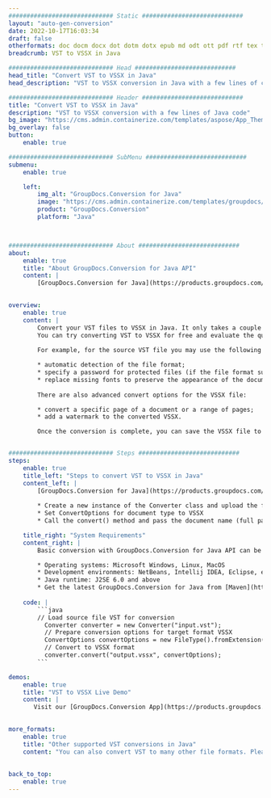 ```yaml
---
############################# Static ############################
layout: "auto-gen-conversion"
date: 2022-10-17T16:03:34
draft: false
otherformats: doc docm docx dot dotm dotx epub md odt ott pdf rtf tex txt vdx vsdm vsdx vssm vssx vstm vstx vsx vtx xps
breadcrumb: VST to VSSX in Java

############################# Head ############################
head_title: "Convert VST to VSSX in Java"
head_description: "VST to VSSX conversion in Java with a few lines of code. Convert over 160 file formats using the GroupDocs document conversion API for Java"

############################# Header ############################
title: "Convert VST to VSSX in Java"
description: "VST to VSSX conversion with a few lines of Java code"
bg_image: "https://cms.admin.containerize.com/templates/aspose/App_Themes/V3/images/bg/header1.png"
bg_overlay: false
button:
    enable: true

############################# SubMenu ############################
submenu:
    enable: true

    left:
        img_alt: "GroupDocs.Conversion for Java"
        image: "https://cms.admin.containerize.com/templates/groupdocs/images/product-logos/90x90-noborder/groupdocs-conversion-java.png"
        product: "GroupDocs.Conversion"
        platform: "Java"



############################# About ############################
about:
    enable: true
    title: "About GroupDocs.Conversion for Java API"
    content: |
        [GroupDocs.Conversion for Java](https://products.groupdocs.com/conversion/java/) is an advanced file format conversion API for converting between popular image and document formats such as Microsoft Office, OpenDocument, PDF, HTML, email, CAD. and much more with just a few lines of code. The native API automatically detects the formats of the original documents and offers many options for customizing the converted documents. Along with the function of extracting information from a document, it also supports caching of the conversion results to the local disk by default. However, any type of cache storage can be supported by implementing the appropriate interfaces - Amazon S3, Dropbox, Google Drive, Windows Azure, Reddis, or any others.
    

overview:
    enable: true
    content: |
        Convert your VST files to VSSX in Java. It only takes a couple of lines of Java code on any platform of your choice, such as Windows, Linux, macOS.
        You can try converting VST to VSSX for free and evaluate the quality of the conversion results. Along with simple file conversion scripts, you can try more sophisticated options for loading the VST source file and storing the VSSX output. 
        
        For example, for the source VST file you may use the following load options:

        * automatic detection of the file format;
        * specify a password for protected files (if the file format supports it);
        * replace missing fonts to preserve the appearance of the document.
        
        There are also advanced convert options for the VSSX file:

        * convert a specific page of a document or a range of pages;
        * add a watermark to the converted VSSX.

        Once the conversion is complete, you can save the VSSX file to your local file path or to any third party storage such as FTP, Amazon S3, Google Drive, Dropbox etc. Please note - to convert VST to VSSX, you do not need to install any additional software, such as MS Office, Open Office, Adobe Acrobat Reader etc.


############################# Steps ############################
steps:
    enable: true
    title_left: "Steps to convert VST to VSSX in Java"
    content_left: |
        [GroupDocs.Conversion for Java](https://products.groupdocs.com/conversion/java/) allows developers to easily convert VST file to VSSX with a few lines of code.
        
        * Create a new instance of the Converter class and upload the file VST with the full path
        * Set ConvertOptions for document type to VSSX
        * Call the convert() method and pass the document name (full path) and format (VSSX) as a parameter

    title_right: "System Requirements"
    content_right: |
        Basic conversion with GroupDocs.Conversion for Java API can be done with just a few lines of code. Our APIs are supported on all major platforms and operating systems. Before executing the code below, make sure you have the following prerequisites installed on your system.

        * Operating systems: Microsoft Windows, Linux, MacOS
        * Development environments: NetBeans, Intellij IDEA, Eclipse, etc.
        * Java runtime: J2SE 6.0 and above
        * Get the latest GroupDocs.Conversion for Java from [Maven](https://repository.groupdocs.com/webapp/#/artifacts/browse/tree/General/repo/com/groupdocs/groupdocs-conversion)
         
    code: |
        ```java    
        // Load source file VST for conversion
          Converter converter = new Converter("input.vst");
          // Prepare conversion options for target format VSSX
          ConvertOptions convertOptions = new FileType().fromExtension("vssx").getConvertOptions();
          // Convert to VSSX format
          converter.convert("output.vssx", convertOptions);
        ```

demos:
    enable: true
    title: "VST to VSSX Live Demo"
    content: |
       Visit our [GroupDocs.Conversion App](https://products.groupdocs.app/conversion/family) website and try VST to VSSX conversion now. The free demo has the following benefits
          

more_formats:
    enable: true
    title: "Other supported VST conversions in Java"
    content: "You can also convert VST to many other file formats. Please see the list below."
       
       
back_to_top:
    enable: true
---
```

